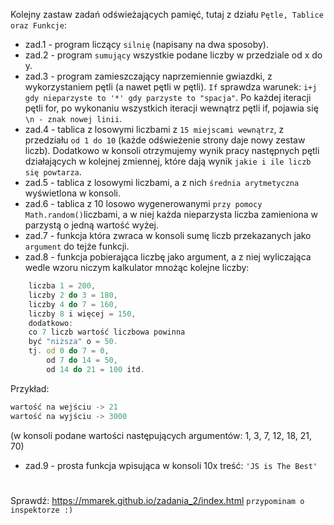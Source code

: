 Kolejny zastaw zadań odświeżających pamięć, tutaj z działu `Pętle, Tablice oraz Funkcje`:

- zad.1 - program liczący `silnię` (napisany na dwa sposoby).
- zad.2 - program `sumujący` wszystkie podane liczby w przedziale od x do y.
- zad.3 - program zamieszczający naprzemiennie gwiazdki, z wykorzystaniem pętli (a nawet pętli w pętli). `If` sprawdza 
warunek: `i+j gdy nieparzyste to '*' gdy parzyste to "spacja"`. Po każdej iteracji pętli for, po wykonaniu wszystkich 
iteracji wewnątrz pętli if, pojawia się `\n - znak nowej linii`.
- zad.4 - tablica z losowymi liczbami z `15 miejscami wewnątrz`, z przedziału `od 1 do 10` (każde odświeżenie strony 
daje nowy zestaw liczb). Dodatkowo w konsoli otrzymujemy wynik pracy następnych pętli działających w kolejnej zmiennej, 
które dają wynik `jakie i ile liczb się powtarza`.
- zad.5 - tablica z losowymi liczbami, a z nich `średnia arytmetyczna` wyświetlona w konsoli.
- zad.6 - tablica z 10 losowo wygenerowanymi `przy pomocy Math.random()`liczbami, a w niej każda nieparzysta liczba 
zamieniona w parzystą o jedną wartość wyżej.
- zad.7 - funkcja która zwraca w konsoli sumę liczb przekazanych jako `argument` do tejże funkcji.
- zad.8 - funkcja pobierająca liczbę jako argument, a z niej wyliczająca wedle wzoru niczym kalkulator mnożąc kolejne liczby: 
```JavaScript 
    liczba 1 = 200,
    liczby 2 do 3 = 180,
    liczby 4 do 7 = 160,
    liczby 8 i więcej = 150,
    dodatkowo:
    co 7 liczb wartość liczbowa powinna 
    być "niższa" o = 50.
    tj. od 0 do 7 = 0,
        od 7 do 14 = 50,
        od 14 do 21 = 100 itd.
```
Przykład:
```JavaScript
wartość na wejściu -> 21
wartość na wyjściu -> 3000
```
(w konsoli podane wartości następujących argumentów: 1, 3, 7, 12, 18, 21, 70)

- zad.9 - prosta funkcja wpisująca w konsoli 10x treść: `'JS is The Best'`
#
Sprawdź:
https://mmarek.github.io/zadania_2/index.html
`przypominam o inspektorze :)`